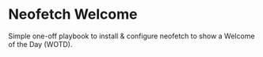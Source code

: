 # Neofetch Welcome

Simple one-off playbook to install & configure neofetch to show a Welcome of the Day (WOTD).

